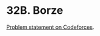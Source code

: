 # 32B. Borze

[Problem statement on Codeforces](https://codeforces.com/problemset/problem/32/B?locale=en).
